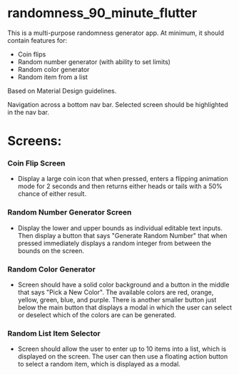 # randomness_90_minute_flutter

This is a multi-purpose randomness generator app.  At minimum, it should contain features for:
 - Coin flips
 - Random number generator (with ability to set limits)
 - Random color generator
 - Random item from a list

Based on Material Design guidelines.

Navigation across a bottom nav bar.  Selected screen should be highlighted in the nav bar.

# Screens:

### Coin Flip Screen
 - Display a large coin icon that when pressed, enters a flipping animation mode for 2 seconds and then returns either heads or tails with a 50% chance of either result.

### Random Number Generator Screen
 - Display the lower and upper bounds as individual editable text inputs.  Then display a button that says "Generate Random Number" that when pressed immediately displays a random integer from between the bounds on the screen.

### Random Color Generator
 - Screen should have a solid color background and a button in the middle that says "Pick a New Color".  The available colors are red, orange, yellow, green, blue, and purple.  There is another smaller button just below the main button that displays a modal in which the user can select or deselect which of the colors are can be generated.

### Random List Item Selector
 - Screen should allow the user to enter up to 10 items into a list, which is displayed on the screen.  The user can then use a floating action button to select a random item, which is displayed as a modal.